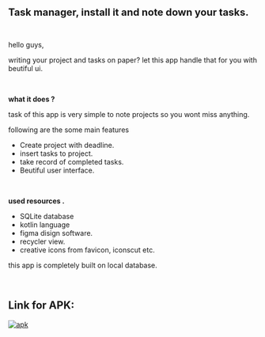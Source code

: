 <p><span style="font-size:20px"><strong>Task manager, install it and note down your tasks.</strong></span></p>

<p>&nbsp;</p>

<p>hello guys,<strong> </strong></p>

<p>writing your project and tasks on paper? let this app handle that for you with beutiful ui.</p>

<p>&nbsp;</p>

<p><strong>what it does ?</strong></p>

<p>task of this app is very simple to note projects so you wont miss anything.</p>

<p>following are the some main features</p>

<ul>
	<li>Create project with deadline.</li>
	<li>insert tasks to project. </li>
	<li>take record of completed tasks.</li>
	<li>Beutiful user interface.</li>
</ul>

<p>&nbsp;</p>

<p><strong>used resources .</strong></p>

<ul>
	<li>SQLite database</li>
	<li>kotlin language&nbsp;</li>
	<li>figma disign software.</li>
	<li>recycler view.</li>
	<li>creative icons from favicon, iconscut etc.</li>
</ul>

<p>this app is completely built on local database.</p>

<p>&nbsp;</p>


## Link for APK: 
<a href="https://github.com/dvghule121/projectManagement/blob/main/app-debug.apk" > <img src="https://img.shields.io/badge/apk-TaskManager-blue" alt="apk"> </a><br><br>
